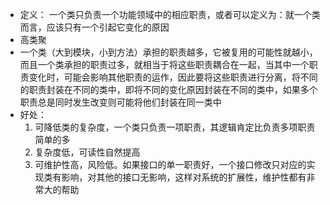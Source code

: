 
* 定义： 一个类只负责一个功能领域中的相应职责，或者可以定义为：就一个类而言，应该只有一个引起它变化的原因
* 高类聚
* 一个类（大到模块，小到方法）承担的职责越多，它被复用的可能性就越小，而且一个类承担的职责过多，就相当于将这些职责耦合在一起，当其中一个职责变化时，可能会影响其他职责的运作，因此要将这些职责进行分离，将不同的职责封装在不同的类中，即将不同的变化原因封装在不同的类中，如果多个职责总是同时发生改变则可能将他们封装在同一类中
* 好处：
    1. 可降低类的复杂度，一个类只负责一项职责，其逻辑肯定比负责多项职责简单的多
    2. 复杂度低，可读性自然提高
    3. 可维护性高，风险低。如果接口的单一职责好，一个接口修改只对应的实现类有影响，对其他的接口无影响，这样对系统的扩展性，维护性都有非常大的帮助

